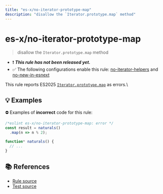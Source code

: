 ```yaml
---
title: "es-x/no-iterator-prototype-map"
description: "disallow the `Iterator.prototype.map` method"
---
```


# es-x/no-iterator-prototype-map
> disallow the `Iterator.prototype.map` method

- ❗ <badge text="This rule has not been released yet." vertical="middle" type="error"> ***This rule has not been released yet.*** </badge>
- ✅ The following configurations enable this rule: [no-iterator-helpers] and [no-new-in-esnext]

This rule reports ES2025 [`Iterator.prototype.map`](https://github.com/tc39/proposal-iterator-helpers) as errors.\

## 💡 Examples

⛔ Examples of **incorrect** code for this rule:

<eslint-playground type="bad">

```js
/*eslint es-x/no-iterator-prototype-map: error */
const result = naturals()
  .map(n => n % 2);

function* naturals() {
  // ...
}
```

</eslint-playground>

## 📚 References

- [Rule source](https://github.com/eslint-community/eslint-plugin-es-x/blob/master/lib/rules/no-iterator-prototype-map.js)
- [Test source](https://github.com/eslint-community/eslint-plugin-es-x/blob/master/tests/lib/rules/no-iterator-prototype-map.js)

[no-iterator-helpers]: ../configs/index.md#no-iterator-helpers
[no-new-in-esnext]: ../configs/index.md#no-new-in-esnext
